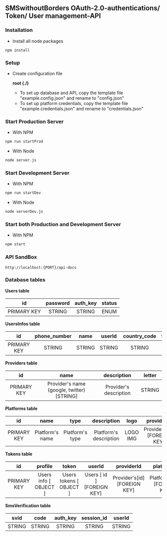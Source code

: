 ## SMSwithoutBorders OAuth-2.0-authentications/ Token/ User management-API

### Installation

* Install all node packages
```
npm install
```

### Setup
* Create configuration file

    __root (./)__

    * To set up database and API, copy the template file "example.config.json" and rename to "config.json"
    * To set up platform credentials, copy the template file "example.credentials.json" and rename to "credentials.json"

### Start Production Server
* With NPM
```bash
npm run startProd
```
* With Node
```bash
node server.js
```
### Start Development Server
* With NPM
```bash
npm run startDev
```
* With Node
```bash
node serverDev.js
```
### Start both Production and Development Server
* With NPM
```bash
npm start
```
### API SandBox
```
http://localhost:{PORT}/api-docs
```

### Database tables
__Users table__

|      id     | password | auth_key | status |
|:-----------:|:--------:|:--------:|:------:|
| PRIMARY KEY |  STRING  |  STRING  |  ENUM  |

__UsersInfos table__

|      id     | phone_number |   name   |  userId  |  country_code  | full_phone_number | role |   iv   |
|:-----------:|:------------:|:--------:|:--------:|:--------------:|:-----------------:|:----:|:------:|
| PRIMARY KEY |    STRING    |  STRING  |  STRING  |     STRING     |       STRING      | ENUM | STRING |

__Providers table__

|      id     |                     name                   |       description      |  letter  |                  
|:-----------:|:------------------------------------------:|:----------------------:|:--------:|
| PRIMARY KEY | Provider's name (google, twitter) [STRING] | Provider's description |  STRING  |

__Platforms table__

|      id     |       name      |       type      |       description      |   logo   |          providerId         |  letter  |
|:-----------:|:---------------:|:---------------:|:----------------------:|:--------:|:---------------------------:|:--------:|
| PRIMARY KEY | Platform's name | Platform's type | Platform's description | LOGO IMG | Providers[id] [FOREIGN KEY] |  STRING  |

__Tokens table__

|      id     |         profile        |           token          |            userId           |          providerId          |          platformId          |       iv      |
|:-----------:|:----------------------:|:------------------------:|:---------------------------:|:----------------------------:|:----------------------------:|:-------------:|
| PRIMARY KEY | Users info  [ OBJECT ] | Users tokens  [ OBJECT ] | Users [ id ]  [FOREIGN KEY] | Provider's[id] [FOREIGN KEY] | Platform's[id] [FOREIGN KEY] | Encryption IV |

__SmsVerification table__

|  svid  |  code  | auth_key | session_id | userId |
|:------:|:------:|:--------:|:----------:|:------:|
| STRING | STRING |  STRING  |   STRING   | STRING |